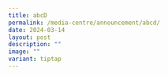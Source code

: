 ```yaml
---
title: abcD
permalink: /media-centre/announcement/abcd/
date: 2024-03-14
layout: post
description: ""
image: ""
variant: tiptap
---
```

